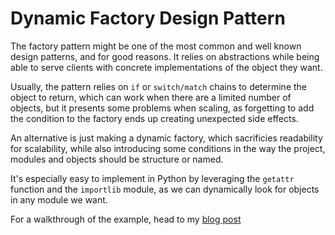 # Dynamic Factory Design Pattern

The factory pattern might be one of the most common and well known design patterns, and for good reasons. It relies on abstractions while being able to serve clients with concrete implementations of the object they want.

Usually, the pattern relies on `if` or `switch/match` chains to determine the object to return, which can work when there are a limited number of objects, but it presents some problems when scaling, as forgetting to add the condition to the factory ends up creating unexpected side effects.

An alternative is just making a dynamic factory, which sacrificies readability for scalability, while also introducing some conditions in the way the project, modules and objects should be structure or named.

It's especially easy to implement in Python by leveraging the `getattr` function and the `importlib` module, as we can dynamically look for objects in any module we want.

For a walkthrough of the example, head to my [blog post](https://wwww.sharkie.dev/dynamic-factory-pattern) 
